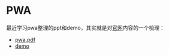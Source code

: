 # PWA
最近学习pwa整理的ppt和demo，其实就是对[官网](https://developers.google.com/web/fundamentals/getting-started/codelabs/your-first-pwapp/?hl=zh-cn#top_of_page)内容的一个梳理：
- [pwa.pdf](https://github.com/wenkangzhou/PWA/blob/master/PWA.pdf)
- [demo](https://koudaix700.github.io/test/sw/index.html)
